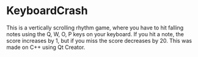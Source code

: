 # KeyboardCrash
This is a vertically scrolling rhythm game, where you have to hit falling notes using the Q, W, O, P keys on your keyboard. If you hit a note, the score increases by 1, but if you miss the score decreases by 20. 
This was made on C++ using Qt Creator.
